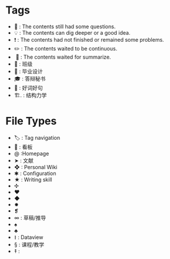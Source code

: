 # Tags
- 💭  : The contents still had some questions.
- 💡  : The contents can dig deeper or a good idea.
- ❗️  : The contents had not finished or remained some problems.
- ✏️  : The contents waited to be continuous.
-  📝 : The contents waited for summarize.
- 🌲  : 班级
- 📐  : 毕业设计
- 🎓  : 答辩秘书
- 📝  : 好词好句
- 🏗. : 结构力学
# File Types
- 🏷  : Tag navigation
- 📌  : 看板
- @  :Homepage
- ➤  : 文献
- ❖ : Personal Wiki
- ✱  : Configuration
- ★ : Writing skill
- ✣
- ❤︎
- ◆
- ✸
- ❡
- ∞  : 草稿/推导
- ♠️
- ♣️
- ᝢ  : Dataview
- § : 课程/教学
- ‡ :